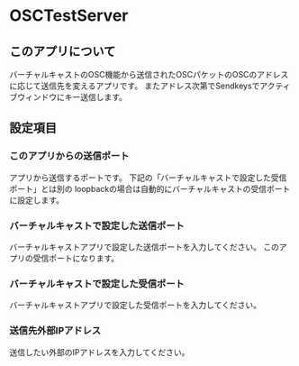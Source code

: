 # OSCTestServer
## このアプリについて
バーチャルキャストのOSC機能から送信されたOSCパケットのOSCのアドレスに応じて送信先を変えるアプリです。
またアドレス次第でSendkeysでアクティブウィンドウにキー送信します。
## 設定項目
### このアプリからの送信ポート
アプリから送信するポートです。
下記の「バーチャルキャストで設定した受信ポート」とは別の
loopbackの場合は自動的にバーチャルキャストの受信ポートに設定します。
### バーチャルキャストで設定した送信ポート
バーチャルキャストアプリで設定した送信ポートを入力してください。
このアプリの受信ポートになります。
### バーチャルキャストで設定した受信ポート
バーチャルキャストアプリで設定した受信ポートを入力してください。
### 送信先外部IPアドレス
送信したい外部のIPアドレスを入力してください。
